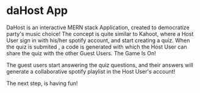 # daHost App

DaHost is an interactive MERN stack Application, created to democratize party's music choice! The concept is quite similar to Kahoot, where a Host User sign in with his/her spotify account, and start creating a quiz. When the quiz is submited , a code is generated with which the Host User can share the quiz with the other Guest Users. The Game Is On!

The guest users start answering the quiz questions, and their answers will generate a collaborative spotify playlist in the Host User's account! 

The next step, is having fun!

